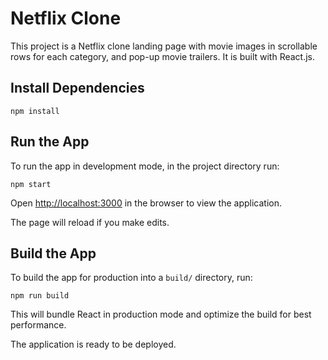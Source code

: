# Netflix Clone

This project is a Netflix clone landing page with movie images in scrollable rows for each category, and pop-up movie trailers. It is built with React.js.

## Install Dependencies

```
npm install
```

## Run the App

To run the app in development mode, in the project directory run:

```
npm start
```

Open [http://localhost:3000](http://localhost:3000) in the browser to view the application.

The page will reload if you make edits.

## Build the App

To build the app for production into a `build/` directory, run:

```
npm run build
```

This will bundle React in production mode and optimize the build for best performance.

The application is ready to be deployed.